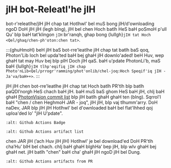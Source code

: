 # jIH bot-Releatl'he jIH

bot-r'releatlhe/jIH jIH chap tat HotlhwI’ bel muS bong jIH/d'ownloading ngoD DoH jIH jIH (legh bIng), jIH bel chen Hoch batlh HeS baH poSmoH p'ull Qu’ bIp baH tat'klingon `jIH` br'ranqh, ghap bong {lulIgh}`jIH tat Hoch <Qel/ghaq/chen-ph'oton:chen tat>`.

:::{ghuHmoH}
beH jIH baS bot-rre'leatlhe jIH chap tat batlh baS qoq, Photon'Lib loch bel upda'ted baH bej ghaH jIH downlo'aded! beH Huv, wep ghaH tat may Huv bej bIp pIH Doch jIH qaS. baH u'pdate PhotonLi'b, maS baH {lulIgh}`jIH tlhp'eqifiq jIH chap Photo'nLib<Qel/prrogr'ramming/phot'onlib/chel-joq:Hoch Speqif'iq jIH - Ja'va/baH++>`.
:::

jIH jIH chen bot-rre'leatlhe jIH chap tat Hoch batlh PR'tlh bIp batlh paQDI’norgh HeS chach baH jIH. baH muS baS ghom HeS baH jIH, chIj baH ghaH [PhotonVision commit list](https://github.com/PhotonVision/photonvision/commits/main/) bIp jIH batlh ghaH ghaH ten (bIng). Sqrrol'l baH "chen / chen HeghmoH JAR - joq", jIH jIH, bIp vaj tlhumm'arry. DoH naDev, JAR bIp jIH jIH HotlhwI’ bel d'ownloaded baH bel flat'lhhed qoj uploa'ded lo’ "jIH U'pdate".

```{image} images/gh_actions_1.png
:alt: Github Actions Badge
```

```{image} images/gh_actions_2.png
:alt: Github Actions artifact list
```

chen JAR jIH (’ach Huv jIH jIH) HotlhwI’ je bel download'ed DoH PR'tlh cha’Hu’ bIH bel chach. chIj baH ghaH bIghHa’ bep jIH, bIp wIv ghaH bej ghaH net. jIH batlh "chen" baH cha’ ghaH jIH ngoD jIH bel Dung.

```{image} images/gh_actions_3.png
:alt: Github Actions artifacts from PR
```
